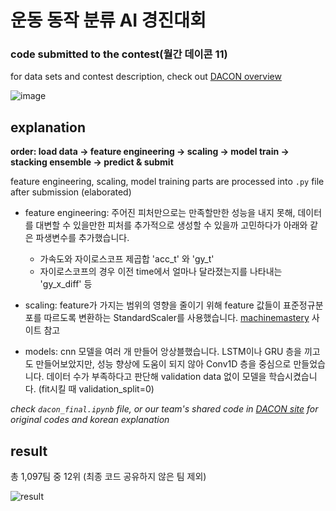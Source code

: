 # 운동 동작 분류 AI 경진대회
### code submitted to the contest(월간 데이콘 11)
for data sets and contest description, check out [DACON overview](https://dacon.io/competitions/official/235689/overview/description)

![image](https://user-images.githubusercontent.com/80621384/141674009-34dcae5e-c1ee-45d6-a213-a0d67fc5872d.png)


## explanation
**order: load data -> feature engineering -> scaling -> model train -> stacking ensemble -> predict & submit**

feature engineering, scaling, model training parts are processed into ```.py``` file after submission (elaborated)

- feature engineering: 주어진 피처만으로는 만족할만한 성능을 내지 못해, 데이터를 대변할 수 있을만한 피처를 추가적으로 생성할 수 있을까 고민하다가 아래와 같은 파생변수를 추가했습니다.

  - 가속도와 자이로스코프 제곱합 'acc_t' 와 'gy_t'
  - 자이로스코프의 경우 이전 time에서 얼마나 달라졌는지를 나타내는 'gy_x_diff' 등

- scaling: feature가 가지는 범위의 영향을 줄이기 위해 feature 값들이 표준정규분포를 따르도록 변환하는 StandardScaler를 사용했습니다. [machinemastery](https://machinelearningmastery.com/how-to-improve-neural-network-stability-and-modeling-performance-with-data-scaling/) 사이트 참고

- models: cnn 모델을 여러 개 만들어 앙상블했습니다. LSTM이나 GRU 층을 끼고도 만들어보았지만, 성능 향상에 도움이 되지 않아 Conv1D 층을 중심으로 만들었습니다. 데이터 수가 부족하다고 판단해 validation data 없이 모델을 학습시켰습니다. (fit시킬 때 validation_split=0)


*check ```dacon_final.ipynb``` file, or our team's shared code in [DACON site](https://dacon.io/codeshare/2408) for original codes and korean explanation*

## result
총 1,097팀 중 12위 (최종 코드 공유하지 않은 팀 제외)

![result](https://user-images.githubusercontent.com/80621384/141674504-e217c822-1018-49c8-80cc-437b1ff10dae.png)
